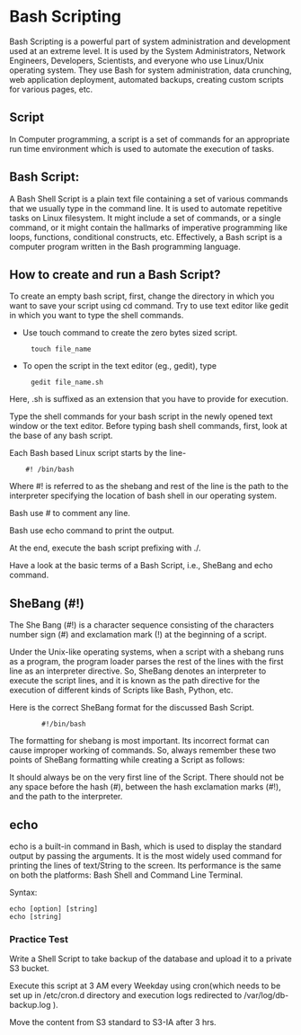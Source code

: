 # Bash Scripting
Bash Scripting is a powerful part of system administration and development used at an extreme level. It is used by the System Administrators, Network Engineers, Developers, Scientists, and everyone who use Linux/Unix operating system. They use Bash for system administration, data crunching, web application deployment, automated backups, creating custom scripts for various pages, etc.

## Script

In Computer programming, a script is a set of commands for an appropriate run time environment which is used to automate the execution of tasks.

## Bash Script:
A Bash Shell Script is a plain text file containing a set of various commands that we usually type in the command line. It is used to automate repetitive tasks on Linux filesystem. It might include a set of commands, or a single command, or it might contain the hallmarks of imperative programming like loops, functions, conditional constructs, etc. Effectively, a Bash script is a computer program written in the Bash programming language.

## How to create and run a Bash Script?
To create an empty bash script, first, change the directory in which you want to save your script using cd command. Try to use text editor like gedit in which you want to type the shell commands.

- Use touch command to create the zero bytes sized script.

        touch file_name  

- To open the script in the text editor (eg., gedit), type

        gedit file_name.sh  

Here, .sh is suffixed as an extension that you have to provide for execution.

Type the shell commands for your bash script in the newly opened text window or the text editor. Before typing bash shell commands, first, look at the base of any bash script.

Each Bash based Linux script starts by the line-

        #! /bin/bash  

Where #! is referred to as the shebang and rest of the line is the path to the interpreter specifying the location of bash shell in our operating system.

Bash use # to comment any line.

Bash use echo command to print the output.

At the end, execute the bash script prefixing with ./.

Have a look at the basic terms of a Bash Script, i.e., SheBang and echo command.

## SheBang (#!)
The She Bang (#!) is a character sequence consisting of the characters number sign (#) and exclamation mark (!) at the beginning of a script.


Under the Unix-like operating systems, when a script with a shebang runs as a program, the program loader parses the rest of the lines with the first line as an interpreter directive. So, SheBang denotes an interpreter to execute the script lines, and it is known as the path directive for the execution of different kinds of Scripts like Bash, Python, etc.

Here is the correct SheBang format for the discussed Bash Script.

            #!/bin/bash  

The formatting for shebang is most important. Its incorrect format can cause improper working of commands. So, always remember these two points of SheBang formatting while creating a Script as follows:

It should always be on the very first line of the Script.
There should not be any space before the hash (#), between the hash exclamation marks (#!), and the path to the interpreter.

## echo
echo is a built-in command in Bash, which is used to display the standard output by passing the arguments. It is the most widely used command for printing the lines of text/String to the screen. Its performance is the same on both the platforms: Bash Shell and Command Line Terminal.

Syntax:

```
echo [option] [string]  
echo [string]  
```
### Practice Test

Write a Shell Script to take backup of the database and upload it to a private S3 bucket. 

Execute this script at 3 AM every Weekday using cron(which needs to be set up in /etc/cron.d directory and execution logs redirected to /var/log/db-backup.log ).

Move the content from S3 standard to S3-IA after 3 hrs.
